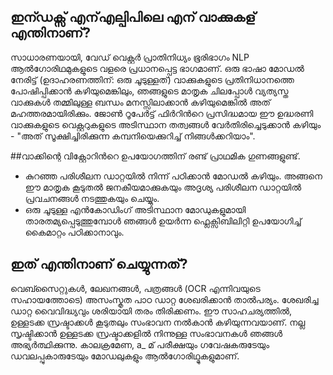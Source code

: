 ## ഇന്ഡക്സ് എന്എല്പിപിലെ എന് വാക്കുകള് എന്തിനാണ്?

സാധാരണയായി, വേഡ് വെക്റ്റർ പ്രാതിനിധ്യം ഭൂരിഭാഗം NLP ആൽഗോരിഥമുകളുടെ വളരെ പ്രധാനപ്പെട്ട ഭാഗമാണ്. ഒരു ഭാഷാ മോഡൽ നേരിട്ട് (ഉദാഹരണത്തിന്: ഒരു ചൂടുള്ളത്) വാക്കുകളുടെ പ്രതിനിധാനത്തെ പോഷിപ്പിക്കാൻ കഴിയുമെങ്കിലും, ഞങ്ങളുടെ മാതൃക ചിലപ്പോൾ വ്യത്യസ്ത വാക്കുകൾ തമ്മിലുള്ള ബന്ധം മനസ്സിലാക്കാൻ കഴിയുമെങ്കിൽ അത് മഹത്തരമായിരിക്കും. ജോൺ റൂപേർട്ട് ഫിർറിൻറെ പ്രസിദ്ധമായ ഈ ഉദ്ധരണി വാക്കുകളുടെ വെക്റ്ററുകളുടെ അടിസ്ഥാന തത്വങ്ങൾ വേർതിരിച്ചെടുക്കാൻ കഴിയും - "അത് സൂക്ഷിച്ചിരിക്കുന്ന കമ്പനിയെക്കുറിച്ച് നിങ്ങൾക്കറിയാം".

##വാക്കിന്റെ വിക്റ്റോറിൻറെ ഉപയോഗത്തിന് രണ്ട് പ്രാഥമിക ഗുണങ്ങളുണ്ട്.

* കുറഞ്ഞ പരിശീലന ഡാറ്റയിൽ നിന്ന് പഠിക്കാൻ മോഡൽ കഴിയും. അങ്ങനെ ഈ മാതൃക കൂടുതൽ ജനകീയമാക്കുകയും അദൃശ്യ പരിശീലന ഡാറ്റയിൽ പ്രവചനങ്ങൾ നടത്തുകയും ചെയ്യും.
* ഒരു ചൂടുള്ള എൻകോഡിംഗ് അടിസ്ഥാന മോഡുകളുമായി താരതമ്യപ്പെടുത്തുമ്പോൾ ഞങ്ങൾ ഉയർന്ന ഫ്ലെക്സിബിലിറ്റി ഉപയോഗിച്ച് കൈമാറ്റം പഠിക്കാനാവും.

## ഇത് എന്തിനാണ് ചെയ്യുന്നത്?

വെബ്സൈറ്റുകൾ, ലേഖനങ്ങൾ, പത്രങ്ങൾ (OCR എന്നിവയുടെ സഹായത്തോടെ) അസംസ്കൃത പാഠ ഡാറ്റ ശേഖരിക്കാൻ താൽപര്യം. ശേഖരിച്ച ഡാറ്റ വൈവിദ്ധ്യവും ശരിയായി തരം തിരിക്കണം. ഈ സാഹചര്യത്തിൽ, ഉള്ളടക്ക സ്രഷ്ടാക്കൾ കൂടുതലും സംഭാവന നൽകാൻ കഴിയുന്നവയാണ്. നല്ല സൃഷ്ടിക്കാൻ ഉള്ളടക്ക സ്രഷ്ടാക്കളിൽ നിന്നുള്ള സംഭാവനകൾ ഞങ്ങൾ അഭ്യർത്ഥിക്കുന്നു. കാലക്രമേണ, a_ മ് പരീക്ഷയും ഗവേഷകരുടേയും ഡവലപ്പുകാരുടേയും മോഡലുകളും ആൽഗോരിഥ്മുകളുമാണ്.